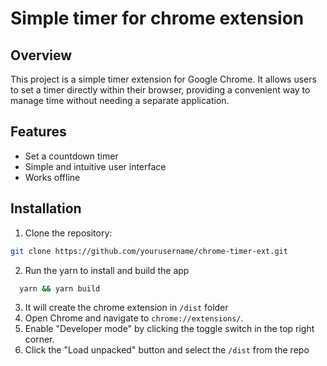 # Simple timer for chrome extension
## Overview

This project is a simple timer extension for Google Chrome. It allows users to set a timer directly within their browser, providing a convenient way to manage time without needing a separate application.

## Features

- Set a countdown timer
- Simple and intuitive user interface
- Works offline

## Installation

1. Clone the repository:
  ```bash
  git clone https://github.com/yourusername/chrome-timer-ext.git
  ```
2. Run the yarn to install and build the app
  ```bash
    yarn && yarn build
  ```
3. It will create the chrome extension in `/dist` folder
4. Open Chrome and navigate to `chrome://extensions/`.
5. Enable "Developer mode" by clicking the toggle switch in the top right corner.
6. Click the "Load unpacked" button and select the `/dist` from the repo

